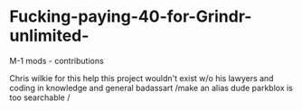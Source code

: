 # Fucking-paying-40-for-Grindr-unlimited-

M-1 mods - contributions

 Chris wilkie for this help this project wouldn't exist w/o his lawyers and coding in knowledge and general badassart /make an alias dude parkblox is too searchable /
